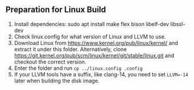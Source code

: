 ## Preparation for Linux Build
1. Install dependencies: sudo apt install make flex bison libelf-dev libssl-dev
2. Check linux.config for what version of Linux and LLVM to use.
3. Download Linux from https://www.kernel.org/pub/linux/kernel/ and extract it under this folder.
   Alternatively, clone https://git.kernel.org/pub/scm/linux/kernel/git/stable/linux.git and checkout the correct version.
4. Enter the folder and run `cp ../linux.config .config`
5. If your LLVM tools have a suffix, like clang-14, you need to set `LLVM=-14` later when building the disk image.
